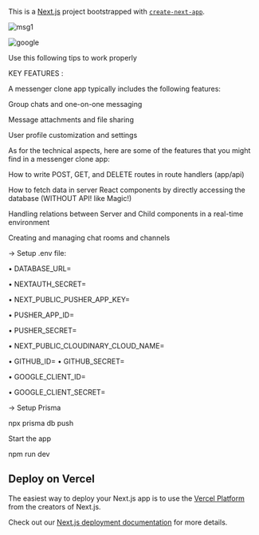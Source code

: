 This is a [Next.js](https://nextjs.org/) project bootstrapped with [`create-next-app`](https://github.com/vercel/next.js/tree/canary/packages/create-next-app).










![msg1](https://github.com/samik1234/messenger-clone-chat/assets/82882143/b36a0acd-e0e1-4a4f-bab8-fa41521427a4)















![google](https://github.com/samik1234/messenger-clone-chat/assets/82882143/49ff49f4-b296-4c44-b0e1-b5eff1297f59)










Use this following tips to work properly



















KEY FEATURES :












A messenger clone app typically includes the following features:



Group chats and one-on-one messaging


Message attachments and file sharing


User profile customization and settings


As for the technical aspects, here are some of the features that you might find in a messenger clone app:

How to write POST, GET, and DELETE routes in route handlers (app/api)

How to fetch data in server React components by directly accessing the database (WITHOUT API! like Magic!)

Handling relations between Server and Child components in a real-time environment

Creating and managing chat rooms and channels



















→ Setup .env file:









• DATABASE_URL=


• NEXTAUTH_SECRET=

• NEXT_PUBLIC_PUSHER_APP_KEY=

• PUSHER_APP_ID=

• PUSHER_SECRET=

• NEXT_PUBLIC_CLOUDINARY_CLOUD_NAME=


• GITHUB_ID=
• GITHUB_SECRET=

• GOOGLE_CLIENT_ID=

• GOOGLE_CLIENT_SECRET=





 → Setup Prisma

npx prisma db push





Start the app

npm run dev















## Deploy on Vercel

The easiest way to deploy your Next.js app is to use the [Vercel Platform](https://vercel.com/new?utm_medium=default-template&filter=next.js&utm_source=create-next-app&utm_campaign=create-next-app-readme) from the creators of Next.js.

Check out our [Next.js deployment documentation](https://nextjs.org/docs/deployment) for more details.
